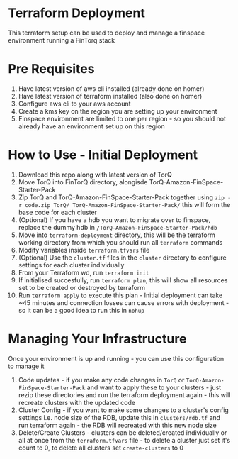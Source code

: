 # Terraform Deployment

This terraform setup can be used to deploy and manage a finspace environment running a FinTorq stack

# Pre Requisites

1. Have latest version of  aws cli installed (already done on homer)
2. Have latest version of terraform installed (also done on homer)
3. Configure aws cli to your aws account 
4. Create a kms key on the region you are setting up your environment
5. Finspace environment are limited to one per region - so you should not already have an environment set up on this region

# How to Use - Initial Deployment

1. Download this repo along with latest version of TorQ
2. Move TorQ into FinTorQ directory, alongisde TorQ-Amazon-FinSpace-Starter-Pack
3. Zip TorQ and TorQ-Amazon-FinSpace-Starter-Pack together using `zip -r code.zip TorQ/ TorQ-Amazon-FinSpace-Starter-Pack/` this will form the base code for each cluster
4. (Optional) If you have a hdb you want to migrate over to finspace, replace the dummy hdb in `/TorQ-Amazon-FinSpace-Starter-Pack/hdb`
4. Move into `terraform-deployment` directory, this will be the terraform working directory from which you should run all `terraform` commands
5. Modify variables inside `terraform.tfvars` file
6. (Optional) Use the `cluster.tf` files in the `cluster` directory to configure settings for each cluster individually
7. From your Terraform wd, run `terraform init`
8. If initialised succesfully, run `terraform plan`, this will show all resources set to be created or destroyed by terraform
9. Run `terraform apply` to execute this plan - Initial deployment can take ~45 minutes and connection losses can cause errors with deployment - so it can be a good idea to run this in `nohup`

# Managing Your Infrastructure

Once your environment is up and running - you can use this configuration to manage it 

1. Code updates - if you make any code changes in `TorQ` or `TorQ-Amazon-FinSpace-Starter-Pack` and want to apply these to your clusters - just rezip these directories and run the terraform deployment again - this will recreate clusters with the updated code
2. Cluster Config - if you want to make some changes to a cluster's config settings i.e. node size of the RDB, update this in `clusters/rdb.tf` and run terraform again - the RDB will recreated with this new node size
3. Delete/Create Clusters - clusters can be deleted/created individually or all at once from the `terraform.tfvars` file - to delete a cluster just set it's count to 0, to delete all clusters set `create-clusters` to 0  
